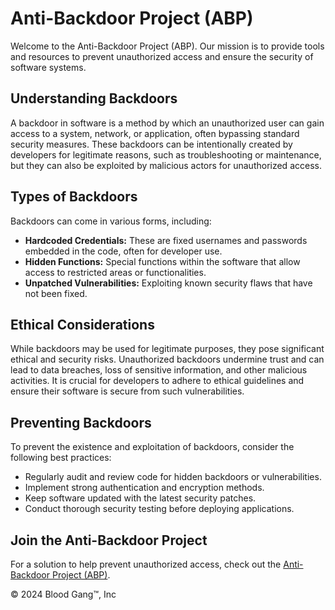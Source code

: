 <!DOCTYPE html>
<html lang="en">
<head>
    <meta charset="UTF-8">
    <meta name="viewport" content="width=device-width, initial-scale=1.0">
</head>
<body>
    <h1>Anti-Backdoor Project (ABP)</h1>
    <p>
        Welcome to the Anti-Backdoor Project (ABP). Our mission is to provide tools and resources to prevent unauthorized access and ensure the security of software systems.
    </p>
    <h2>Understanding Backdoors</h2>
    <p>
        A backdoor in software is a method by which an unauthorized user can gain access to a system, network, or application, often bypassing standard security measures. These backdoors can be intentionally created by developers for legitimate reasons, such as troubleshooting or maintenance, but they can also be exploited by malicious actors for unauthorized access.
    </p>
    <h2>Types of Backdoors</h2>
    <p>
        Backdoors can come in various forms, including:
    </p>
    <ul>
        <li><strong>Hardcoded Credentials:</strong> These are fixed usernames and passwords embedded in the code, often for developer use.</li>
        <li><strong>Hidden Functions:</strong> Special functions within the software that allow access to restricted areas or functionalities.</li>
        <li><strong>Unpatched Vulnerabilities:</strong> Exploiting known security flaws that have not been fixed.</li>
    </ul>
    <h2>Ethical Considerations</h2>
    <p>
        While backdoors may be used for legitimate purposes, they pose significant ethical and security risks. Unauthorized backdoors undermine trust and can lead to data breaches, loss of sensitive information, and other malicious activities. It is crucial for developers to adhere to ethical guidelines and ensure their software is secure from such vulnerabilities.
    </p>
    <h2>Preventing Backdoors</h2>
    <p>
        To prevent the existence and exploitation of backdoors, consider the following best practices:
    </p>
    <ul>
        <li>Regularly audit and review code for hidden backdoors or vulnerabilities.</li>
        <li>Implement strong authentication and encryption methods.</li>
        <li>Keep software updated with the latest security patches.</li>
        <li>Conduct thorough security testing before deploying applications.</li>
    </ul>
    <h2>Join the Anti-Backdoor Project</h2>
    <p>
        For a solution to help prevent unauthorized access, check out the <a href="https://github.com/Blood-Gang-Inc/Anti-Backdoor/releases" target="_blank">Anti-Backdoor Project (ABP)</a>.
    </p>
    <p>&copy; 2024 Blood Gang™️, Inc</p>
</body>
</html>
